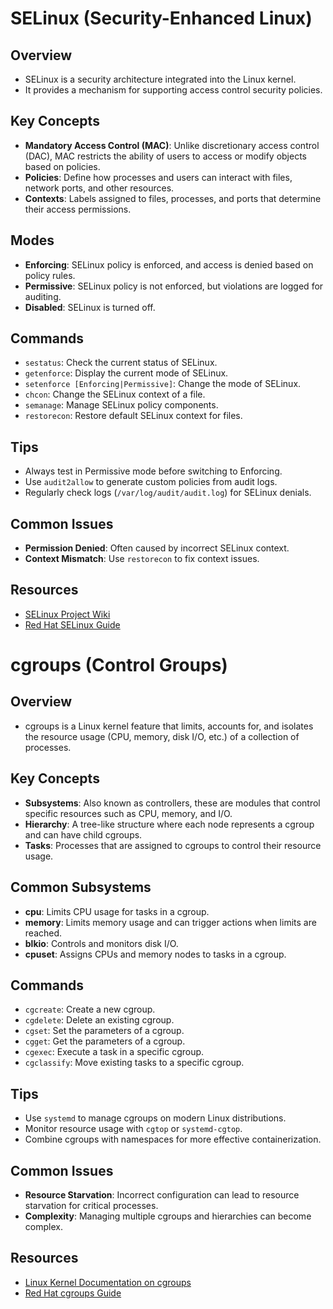 # SELinux (Security-Enhanced Linux)

## Overview
- SELinux is a security architecture integrated into the Linux kernel.
- It provides a mechanism for supporting access control security policies.

## Key Concepts
- **Mandatory Access Control (MAC)**: Unlike discretionary access control (DAC), MAC restricts the ability of users to access or modify objects based on policies.
- **Policies**: Define how processes and users can interact with files, network ports, and other resources.
- **Contexts**: Labels assigned to files, processes, and ports that determine their access permissions.

## Modes
- **Enforcing**: SELinux policy is enforced, and access is denied based on policy rules.
- **Permissive**: SELinux policy is not enforced, but violations are logged for auditing.
- **Disabled**: SELinux is turned off.

## Commands
- `sestatus`: Check the current status of SELinux.
- `getenforce`: Display the current mode of SELinux.
- `setenforce [Enforcing|Permissive]`: Change the mode of SELinux.
- `chcon`: Change the SELinux context of a file.
- `semanage`: Manage SELinux policy components.
- `restorecon`: Restore default SELinux context for files.

## Tips
- Always test in Permissive mode before switching to Enforcing.
- Use `audit2allow` to generate custom policies from audit logs.
- Regularly check logs (`/var/log/audit/audit.log`) for SELinux denials.

## Common Issues
- **Permission Denied**: Often caused by incorrect SELinux context.
- **Context Mismatch**: Use `restorecon` to fix context issues.

## Resources
- [SELinux Project Wiki](https://selinuxproject.org/page/Main_Page)
- [Red Hat SELinux Guide](https://access.redhat.com/documentation/en-us/red_hat_enterprise_linux/8/html/using_selinux/index)


# cgroups (Control Groups)

## Overview
- cgroups is a Linux kernel feature that limits, accounts for, and isolates the resource usage (CPU, memory, disk I/O, etc.) of a collection of processes.

## Key Concepts
- **Subsystems**: Also known as controllers, these are modules that control specific resources such as CPU, memory, and I/O.
- **Hierarchy**: A tree-like structure where each node represents a cgroup and can have child cgroups.
- **Tasks**: Processes that are assigned to cgroups to control their resource usage.

## Common Subsystems
- **cpu**: Limits CPU usage for tasks in a cgroup.
- **memory**: Limits memory usage and can trigger actions when limits are reached.
- **blkio**: Controls and monitors disk I/O.
- **cpuset**: Assigns CPUs and memory nodes to tasks in a cgroup.

## Commands
- `cgcreate`: Create a new cgroup.
- `cgdelete`: Delete an existing cgroup.
- `cgset`: Set the parameters of a cgroup.
- `cgget`: Get the parameters of a cgroup.
- `cgexec`: Execute a task in a specific cgroup.
- `cgclassify`: Move existing tasks to a specific cgroup.

## Tips
- Use `systemd` to manage cgroups on modern Linux distributions.
- Monitor resource usage with `cgtop` or `systemd-cgtop`.
- Combine cgroups with namespaces for more effective containerization.

## Common Issues
- **Resource Starvation**: Incorrect configuration can lead to resource starvation for critical processes.
- **Complexity**: Managing multiple cgroups and hierarchies can become complex.

## Resources
- [Linux Kernel Documentation on cgroups](https://www.kernel.org/doc/Documentation/cgroup-v1/)
- [Red Hat cgroups Guide](https://access.redhat.com/documentation/en-us/red_hat_enterprise_linux/7/html/resource_management_guide/sec-cgroups)
